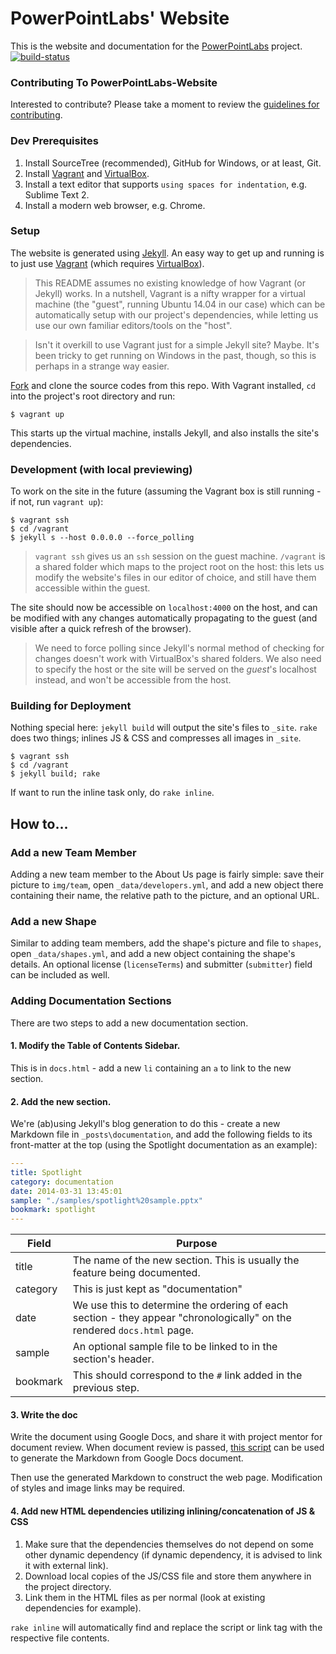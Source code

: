 # PowerPointLabs' Website

This is the website and documentation for the [PowerPointLabs](http://www.powerpointlabs.info) project.  
[![build-status](https://travis-ci.org/PowerPointLabs/PowerPointLabs-Website.svg?branch=master)](https://travis-ci.org/PowerPointLabs/PowerPointLabs-Website)

### Contributing To PowerPointLabs-Website

Interested to contribute? Please take a moment to review the [guidelines for contributing](https://github.com/PowerPointLabs/PowerPointLabs-Website/blob/master/CONTRIBUTING.md).

### Dev Prerequisites

1. Install SourceTree (recommended), GitHub for Windows, or at least, Git.
2. Install [Vagrant](http://www.vagrantup.com) and [VirtualBox](https://www.virtualbox.org).
3. Install a text editor that supports `using spaces for indentation`, e.g. Sublime Text 2.
4. Install a modern web browser, e.g. Chrome.

### Setup

The website is generated using [Jekyll](http://www.jekyllrb.com). An easy way to get up and running is to just use [Vagrant](http://www.vagrantup.com) (which requires [VirtualBox](https://www.virtualbox.org)).

> This README assumes no existing knowledge of how Vagrant (or Jekyll) works. In a nutshell, Vagrant is a nifty wrapper for a virtual machine (the "guest", running Ubuntu 14.04 in our case) which can be automatically setup with our project's dependencies, while letting us use our own familiar editors/tools on the "host".

> Isn't it overkill to use Vagrant just for a simple Jekyll site? Maybe. It's been tricky to get running on Windows in the past, though, so this is perhaps in a strange way easier.

[Fork](https://help.github.com/articles/fork-a-repo/) and clone the source codes from this repo.
With Vagrant installed, `cd` into the project's root directory and run:

```shell
$ vagrant up
```

This starts up the virtual machine, installs Jekyll, and also installs the site's dependencies.

### Development (with local previewing)

To work on the site in the future (assuming the Vagrant box is still running - if not, run `vagrant up`):

```shell
$ vagrant ssh
$ cd /vagrant
$ jekyll s --host 0.0.0.0 --force_polling
```

> `vagrant ssh` gives us an `ssh` session on the guest machine. `/vagrant` is a shared folder which maps to the project root on the host: this lets us modify the website's files in our editor of choice, and still have them accessible within the guest.

The site should now be accessible on `localhost:4000` on the host, and can be modified with any changes automatically propagating to the guest (and visible after a quick refresh of the browser).

> We need to force polling since Jekyll's normal method of checking for changes doesn't work with VirtualBox's shared folders. We also need to specify the host or the site will be served on the _guest_'s localhost instead, and won't be accessible from the host.

### Building for Deployment

Nothing special here: `jekyll build` will output the site's files to `_site`. `rake` does two things; inlines JS & CSS and compresses all images in `_site`. 

```shell
$ vagrant ssh
$ cd /vagrant
$ jekyll build; rake
```

If want to run the inline task only, do `rake inline`.

## How to...

### Add a new Team Member

Adding a new team member to the About Us page is fairly simple: save their picture to `img/team`, open `_data/developers.yml`, and add a new object there containing their name, the relative path to the picture, and an optional URL.

### Add a new Shape

Similar to adding team members, add the shape's picture and file to `shapes`, open `_data/shapes.yml`, and add a new object containing the shape's details. An optional license (`licenseTerms`) and submitter (`submitter`) field can be included as well.

### Adding Documentation Sections

There are two steps to add a new documentation section.

#### 1. Modify the Table of Contents Sidebar.

This is in `docs.html` - add a new `li` containing an `a` to link to the new section.

#### 2. Add the new section.

We're (ab)using Jekyll's blog generation to do this - create a new Markdown file in `_posts\documentation`, and add the following fields to its front-matter at the top (using the Spotlight documentation as an example):

```yml
---
title: Spotlight
category: documentation
date: 2014-03-31 13:45:01
sample: "./samples/spotlight%20sample.pptx"
bookmark: spotlight
---
```

| Field | Purpose |
| ----- | ------- |
| title | The name of the new section. This is usually the feature being documented. |
| category | This is just kept as "documentation" |
| date | We use this to determine the ordering of each section - they appear "chronologically" on the rendered `docs.html` page. |
| sample | An optional sample file to be linked to in the section's header. |
| bookmark | This should correspond to the `#` link added in the previous step. |

#### 3. Write the doc

Write the document using Google Docs, and share it with project mentor for document review. When document review is passed, [this script](https://github.com/mangini/gdocs2md) can be used to generate the Markdown from Google Docs document.

Then use the generated Markdown to construct the web page. Modification of styles and image links may be required.

#### 4. Add new HTML dependencies utilizing inlining/concatenation of JS & CSS

1. Make sure that the dependencies themselves do not depend on some other dynamic dependency (if dynamic dependency, it is advised to link it with external link).
2. Download local copies of the JS/CSS file and store them anywhere in the project directory.
3. Link them in the HTML files as per normal (look at existing dependencies for example).

`rake inline` will automatically find and replace the script or link tag with the respective file contents.
